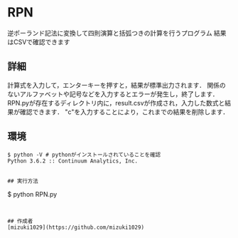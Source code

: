 # RPN
逆ポーランド記法に変換して四則演算と括弧つきの計算を行うプログラム
結果はCSVで確認できます

## 詳細
計算式を入力して，エンターキーを押すと，結果が標準出力されます．
関係のないアルファベットや記号などを入力するとエラーが発生し，終了します．
RPN.pyが存在するディレクトリ内に，result.csvが作成され，入力した数式と結果が確認できます．
"c"を入力することにより，これまでの結果を削除します．


## 環境
```
$ python -V # pythonがインストールされていることを確認
Python 3.6.2 :: Continuum Analytics, Inc.
 
 
## 実行方法
```
$ python RPN.py
```


## 作成者
[mizuki1029](https://github.com/mizuki1029)
